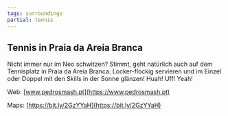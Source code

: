 ```yaml
---
tags: surroundings
partial: tennis
---
```


## Tennis in Praia da Areia Branca

Nicht immer nur im Neo schwitzen? Stimmt, geht natürlich auch auf dem Tennisplatz in Praia da Areia Branca. Locker-flockig servieren und im Einzel oder Doppel mit den Skills in der Sonne glänzen! Huah! Uff! Yeah!

Web: [www.pedrosmash.pt](https://www.pedrosmash.pt)

Maps: [https://bit.ly/2GzYYaH](https://bit.ly/2GzYYaH)
